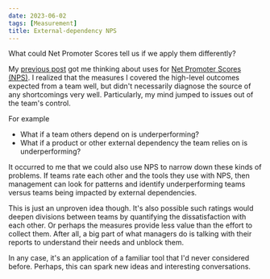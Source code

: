 ```yaml
---
date: 2023-06-02
tags: [Measurement]
title: External-dependency NPS
---
```


What could Net Promoter Scores tell us if we apply them differently?
<!--more-->

My [previous post](../draft/2023-06-02-Seeding-standards-and-measuring-outcomes.md) got me thinking about uses for [Net Promoter Scores (NPS)](https://en.wikipedia.org/wiki/Net_promoter_score). I realized that the measures I covered the high-level outcomes expected from a team well, but didn't necessarily diagnose the source of any shortcomings very well. Particularly, my mind jumped to issues out of the team's control.

For example
- What if a team others depend on is underperforming?
- What if a product or other external dependency the team relies on is underperforming?

It occurred to me that we could also use NPS to narrow down these kinds of problems.
If teams rate each other and the tools they use with NPS, then management can look for patterns and identify underperforming teams versus teams being impacted by external dependencies.

This is just an unproven idea though. It's also possible such ratings would deepen divisions between teams by quantifying the dissatisfaction with each other. Or perhaps the measures provide less value than the effort to collect them. After all, a big part of what managers do is talking with their reports to understand their needs and unblock them.

In any case, it's an application of a familiar tool that I'd never considered before.
Perhaps, this can spark new ideas and interesting conversations.
